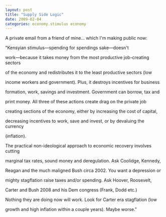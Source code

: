 ```yaml
---
layout: post
title: "Supply Side Logic"
date: 2009-02-04
categories: economy.stimulus economy
---
```


A private email from a friend of mine... which I'm making public now:

"Kensyian stimulus&mdash;spending for spendings sake&mdash;doesn't

work&mdash;because it takes money from the most productive job-creating sectors

of the economy and redistributes it to the least productive sectors (low

income workers and government). Plus, it destroys incentives for business

formation, work, savings and investment. Government can borrow, tax and

print money. All three of these actions create drag on the private job

creating sections of the economy, either by increasing the cost of capital,

decreasing incentives to work, save and invest, or by devaluing the currency

(inflation). 

The practical non-ideological approach to economic recovery involves cutting

marginal tax rates, sound money and deregulation. Ask Coolidge, Kennedy,

Reagan and the much maligned Bush circa 2002. You want a depression or

mighty stagflation raise taxes and/or spending. Ask Hoover, Roosevelt,

Carter and Bush 2008 and his Dem congress (Frank, Dodd etc.)

Nothing they are doing now will work. Look for Carter era stagflation (low

growth and high inflation within a couple years). Maybe
worse."